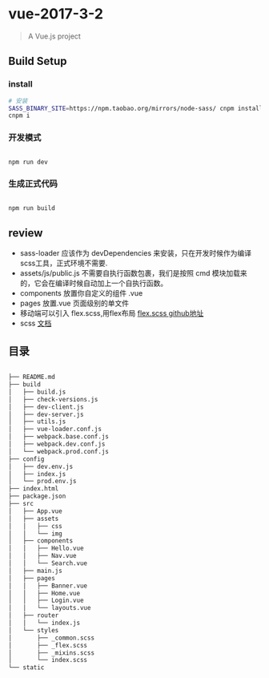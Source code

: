 # vue-2017-3-2

> A Vue.js project

## Build Setup

### install

```bash
# 安装
SASS_BINARY_SITE=https://npm.taobao.org/mirrors/node-sass/ cnpm install node-sass
cnpm i

```

### 开发模式

```bash

npm run dev

```

### 生成正式代码

```bash

npm run build

```


## review

- sass-loader 应该作为 devDependencies 来安装，只在开发时候作为编译scss工具，正式环境不需要.
- assets/js/public.js 不需要自执行函数包裹，我们是按照 cmd 模块加载来的，它会在编译时候自动加上一个自执行函数。
- components 放置你自定义的组件 .vue
- pages 放置.vue 页面级别的单文件
- 移动端可以引入 flex.scss,用flex布局 [flex.scss github地址](https://github.com/mastastealth/sass-flex-mixin/blob/master/_flex.scss)
- scss [文档](http://sass-lang.com/guide)
<!--- assets 应该是主要放置 全局-->


## 目录

```bash

├── README.md
├── build
│   ├── build.js
│   ├── check-versions.js
│   ├── dev-client.js
│   ├── dev-server.js
│   ├── utils.js
│   ├── vue-loader.conf.js
│   ├── webpack.base.conf.js
│   ├── webpack.dev.conf.js
│   └── webpack.prod.conf.js
├── config
│   ├── dev.env.js
│   ├── index.js
│   └── prod.env.js
├── index.html
├── package.json
├── src
│   ├── App.vue
│   ├── assets
│   │   ├── css
│   │   └── img
│   ├── components
│   │   ├── Hello.vue
│   │   ├── Nav.vue
│   │   └── Search.vue
│   ├── main.js
│   ├── pages
│   │   ├── Banner.vue
│   │   ├── Home.vue
│   │   ├── Login.vue
│   │   └── layouts.vue
│   ├── router
│   │   └── index.js
│   └── styles
│       ├── _common.scss
│       ├── _flex.scss
│       ├── _mixins.scss
│       └── index.scss
└── static

```

